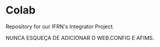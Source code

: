 # Colab
Repository for our IFRN's Integrator Project.

NUNCA ESQUEÇA DE ADICIONAR O WEB.CONFIG E AFIMS.
